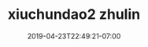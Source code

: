 ---
title: xiuchundao2 zhulin
date: 2019-04-23T22:49:21-07:00
draft: false
location: 
img_url: https://cdn-image2.fengrin.me/2024-09-02-xiuchundao2-zhulin.png
original_fn: ""
tags:
- 电影
- movie
- 绣春刀2

---
